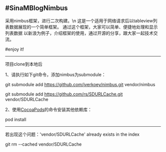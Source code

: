 #SinaMBlogNimbus
--------------

采用nimbus框架，进行二次构建。\n
这是一个适用于网络请求后以tableview列表数据展现的一个简单框架。
通过这个框架，大家可以简单、便捷地处理和显示列表数据
以新浪为例子，介绍框架的使用，通过开源的分享，跟大家一起技术交流。

#enjoy it!

--------------
项目clone到本地后

1、请执行如下git命令，添加nimbus为submodule：

   git submodule add https://github.com/jverkoey/nimbus.git vendor/nimbus

   git submodule add https://github.com/rs/SDURLCache.git vendor/SDURLCache

2、使用[CocoaPods](http://cocoapods.org)的命令安装其他依赖库：
   
   pod install

--------------
若出现这个问题：'vendor/SDURLCache' already exists in the index

git rm --cached vendor/SDURLCache